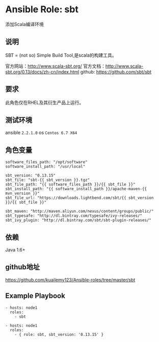 # Ansible Role: sbt

添加Scala编译环境

## 说明
SBT = (not so) Simple Build Tool,是scala的构建工具。

官方网站：http://www.scala-sbt.org/
官方文档：http://www.scala-sbt.org/0.13/docs/zh-cn/index.html
github: https://github.com/sbt/sbt

## 要求

此角色仅在RHEL及其衍生产品上运行。

## 测试环境

ansible `2.2.1.0`
os `Centos 6.7 X64`

## 角色变量
	software_files_path: "/opt/software"
	software_install_path: "/usr/local"

	sbt_version: "0.13.15"
	sbt_file: "sbt-{{ sbt_version }}.tgz"
	sbt_file_path: "{{ software_files_path }}/{{ sbt_file }}"
	sbt_install_path: "{{ software_install_path }}/apache-maven-{{ mvn_version }}"
	sbt_file_url: "https://downloads.lightbend.com/sbt/{{ sbt_version }}/{{ sbt_file }}"

	sbt_maven: "http://maven.aliyun.com/nexus/content/groups/public/"
	sbt_typesafe: "http://dl.bintray.com/typesafe/ivy-releases/"
	sbt_ivy_plugin: "http://dl.bintray.com/sbt/sbt-plugin-releases/"


## 依赖

Java 1.6+

## github地址
https://github.com/kuailemy123/Ansible-roles/tree/master/sbt

## Example Playbook

    - hosts: node1
      roles:
        - sbt
	
	- hosts: node1
      roles:
        - { role: sbt, sbt_version: '0.13.15' }
